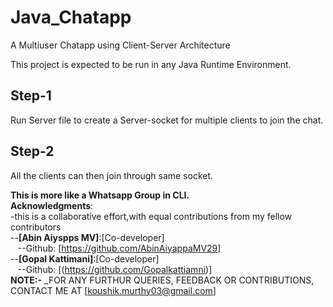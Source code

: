 # Java_Chatapp
A Multiuser Chatapp using Client-Server Architecture

This project is expected to be run in any Java Runtime Environment.  
## Step-1  
Run Server file to create a Server-socket for multiple clients to join the chat.   
## Step-2  
All the clients can then join through same socket.  

__This is more like a Whatsapp Group in CLI.__  
__Acknowledgments__:  
-this is a collaborative effort,with equal contributions from my fellow contributors  
--**[Abin Aiyspps MV]**:[Co-developer]  
&nbsp;&nbsp;&nbsp;--Github: [https://github.com/AbinAiyappaMV29]  
--**[Gopal Kattimani]**:[Co-developer]  
&nbsp;&nbsp;&nbsp;--Github: [(https://github.com/Gopalkattiamni)]  
__NOTE:-__ _FOR ANY FURTHUR QUERIES, FEEDBACK OR CONTRIBUTIONS, CONTACT ME AT [koushik.murthy03@gmail.com]
